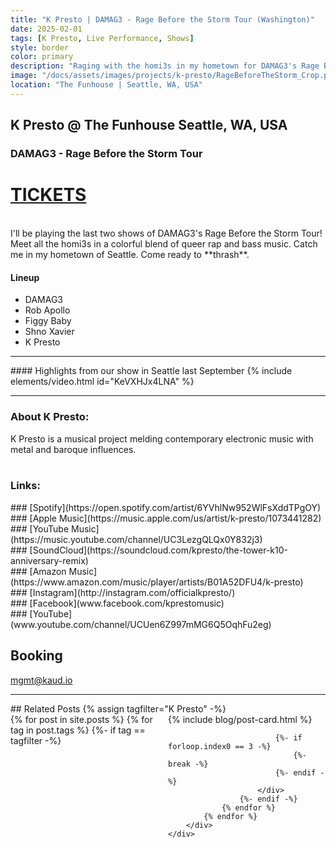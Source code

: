 ```yaml
---
title: "K Presto | DAMAG3 - Rage Before the Storm Tour (Washington)"
date: 2025-02-01
tags: [K Presto, Live Performance, Shows]
style: border
color: primary
description: "Raging with the homi3s in my hometown for DAMAG3's Rage Before the Storm Tour in Seattle. "
image: "/docs/assets/images/projects/k-presto/RageBeforeTheStorm_Crop.png"
location: "The Funhouse | Seattle, WA, USA"
---
```


## K Presto @ The Funhouse Seattle, WA, USA
### DAMAG3 - Rage Before the Storm Tour

# [TICKETS](https://tickets.holdmyticket.com/tickets/441688)
<br>
I'll be playing the last two shows of DAMAG3's Rage Before the Storm Tour! Meet all the homi3s in a colorful blend of queer rap and bass music.
Catch me in my hometown of Seattle. Come ready to **thrash**.

#### Lineup
- DAMAG3
- Rob Apollo
- Figgy Baby
- Shno Xavier
- K Presto

<hr>
#### Highlights from our show in Seattle last September
{% include elements/video.html id="KeVXHJx4LNA" %}

<hr>

### About K Presto:
K Presto is a musical project melding contemporary electronic music with metal and baroque influences.<br><br>

### Links:
<div class="row" markdown="1">
<div class="col" markdown="1">
### [Spotify](https://open.spotify.com/artist/6YVhlNw952WlFsXddTPgOY)
</div>

<div class="col" markdown="1">
### [Apple Music](https://music.apple.com/us/artist/k-presto/1073441282)
</div>

<div class="col" markdown="1">
### [YouTube Music](https://music.youtube.com/channel/UC3LezgQLQx0Y832j3)
</div>

<div class="col" markdown="1">
### [SoundCloud](https://soundcloud.com/kpresto/the-tower-k10-anniversary-remix)
</div>
</div>

<div class="row" markdown="1">
<div class="col" markdown="1">
### [Amazon Music](https://www.amazon.com/music/player/artists/B01A52DFU4/k-presto)
</div>

<div class="col" markdown="1">
### [Instagram](http://instagram.com/officialkpresto/)
</div>

<div class="col" markdown="1">
### [Facebook](www.facebook.com/kprestomusic)
</div>

<div class="col" markdown="1">
### [YouTube](www.youtube.com/channel/UCUen6Z997mMG6Q5OqhFu2eg)
</div>
</div>

## Booking
[mgmt@kaud.io](mailto:mgmt@kaud.io)

<hr>
## Related Posts
{% assign tagfilter="K Presto" -%}
<div style="max-width: 1fr">
    <div class="row">
        <div class="container-fluid" style="display: grid; grid-template-columns: repeat(auto-fit, minmax(200px, 1fr));">
            {% for post in site.posts %}
                {% for tag in post.tags %}
                    {%- if tag == tagfilter -%}
                        <div class="col pl-1 pr-1">
                            {% include blog/post-card.html %}

                            {%- if forloop.index0 == 3 -%}
                                {%- break -%}
                            {%- endif -%}
                        </div>
                    {%- endif -%}
                {% endfor %}
            {% endfor %}
        </div>
    </div>
</div>